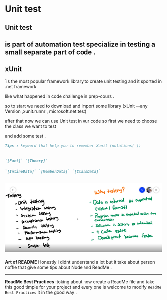 # Unit test

## Unit test
 is part of automation test specialize in testing a small separate part of code . 
---

## xUnit

 `is the most popular framework library to create unit testing and it sported in  .net framework

like what happened in code challenge in prep-cours .

so to start we need to download and import some library (xUnit --any Version ,xunit.runnr , microsoft.net.test)

after that now we can use Unit test in our code so first we need to choose the class we want to test 

and add some test .

```markdown
Tips : keyword that help you to remember Xunit (notations[ ])


`[Fact]` `[Theory]` 

`[InlineData]` `[MemberData]` `[ClassData]`

```

![image](../image/TestingType.PNG)
---

**Art of README** Honestly i didnt understand a lot but it take about person noffle that give some tips about Node and ReadMe .

---
**ReadMe Best Practices** :toking about how create a ReadMe file and take this good timple for your project and every one is welcome to modify `ReadMe Best Practices` it in the good way .

 



